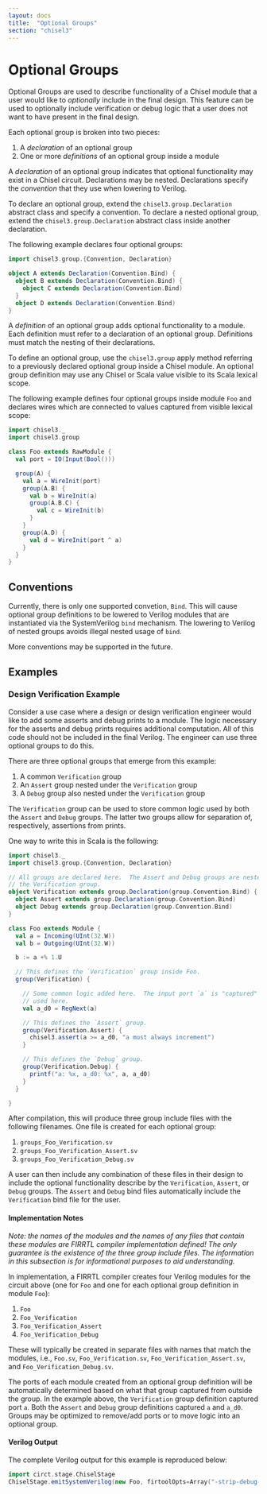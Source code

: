 ```yaml
---
layout: docs
title:  "Optional Groups"
section: "chisel3"
---
```


# Optional Groups

Optional Groups are used to describe functionality of a Chisel module that a
user would like to _optionally_ include in the final design.  This feature can
be used to optionally include verification or debug logic that a user does not
want to have present in the final design.

Each optional group is broken into two pieces:

1. A _declaration_ of an optional group
1. One or more _definitions_ of an optional group inside a module

A _declaration_ of an optional group indicates that optional functionality may
exist in a Chisel circuit.  Declarations may be nested.  Declarations specify
the _convention_ that they use when lowering to Verilog.

To declare an optional group, extend the `chisel3.group.Declaration` abstract
class and specify a convention.  To declare a nested optional group, extend the
`chisel3.group.Declaration` abstract class inside another declaration.

The following example declares four optional groups:

```scala mdoc:silent
import chisel3.group.{Convention, Declaration}

object A extends Declaration(Convention.Bind) {
  object B extends Declaration(Convention.Bind) {
    object C extends Declaration(Convention.Bind)
  }
  object D extends Declaration(Convention.Bind)
}
```

A _definition_ of an optional group adds optional functionality to a module.
Each definition must refer to a declaration of an optional group.  Definitions
must match the nesting of their declarations.

To define an optional group, use the `chisel3.group` apply method referring to a
previously declared optional group inside a Chisel module.  An optional group
definition may use any Chisel or Scala value visible to its Scala lexical scope.

The following example defines four optional groups inside module `Foo` and
declares wires which are connected to values captured from visible lexical
scope:

```scala mdoc:silent
import chisel3._
import chisel3.group

class Foo extends RawModule {
  val port = IO(Input(Bool()))

  group(A) {
    val a = WireInit(port)
    group(A.B) {
      val b = WireInit(a)
      group(A.B.C) {
        val c = WireInit(b)
      }
    }
    group(A.D) {
      val d = WireInit(port ^ a)
    }
  }
}
```

## Conventions

Currently, there is only one supported convetion, `Bind`.  This will cause
optional group definitions to be lowered to Verilog modules that are
instantiated via the SystemVerilog `bind` mechanism.  The lowering to Verilog of
nested groups avoids illegal nested usage of `bind`.

More conventions may be supported in the future.

## Examples

### Design Verification Example

Consider a use case where a design or design verification engineer would like to
add some asserts and debug prints to a module.  The logic necessary for the
asserts and debug prints requires additional computation.  All of this code
should not be included in the final Verilog.  The engineer can use three
optional groups to do this.

There are three optional groups that emerge from this example:

1. A common `Verification` group
1. An `Assert` group nested under the `Verification` group
1. A `Debug` group also nested under the `Verification` group

The `Verification` group can be used to store common logic used by both the
`Assert` and `Debug` groups.  The latter two groups allow for separation of,
respectively, assertions from prints.

One way to write this in Scala is the following:

```scala mdoc:reset:silent
import chisel3._
import chisel3.group.{Convention, Declaration}

// All groups are declared here.  The Assert and Debug groups are nested under
// the Verification group.
object Verification extends group.Declaration(group.Convention.Bind) {
  object Assert extends group.Declaration(group.Convention.Bind)
  object Debug extends group.Declaration(group.Convention.Bind)
}

class Foo extends Module {
  val a = Incoming(UInt(32.W))
  val b = Outgoing(UInt(32.W))

  b := a +% 1.U

  // This defines the `Verification` group inside Foo.
  group(Verification) {

    // Some common logic added here.  The input port `a` is "captured" and
    // used here.
    val a_d0 = RegNext(a)

    // This defines the `Assert` group.
    group(Verification.Assert) {
      chisel3.assert(a >= a_d0, "a must always increment")
    }

    // This defines the `Debug` group.
    group(Verification.Debug) {
      printf("a: %x, a_d0: %x", a, a_d0)
    }
  }

}

```

After compilation, this will produce three group include files with the
following filenames.  One file is created for each optional group:

1. `groups_Foo_Verification.sv`
1. `groups_Foo_Verification_Assert.sv`
1. `groups_Foo_Verification_Debug.sv`

A user can then include any combination of these files in their design to
include the optional functionality describe by the `Verification`, `Assert`, or
`Debug` groups.  The `Assert` and `Debug` bind files automatically include the
`Verification` bind file for the user.

#### Implementation Notes

_Note: the names of the modules and the names of any files that contain these
modules are FIRRTL compiler implementation defined!  The only guarantee is the
existence of the three group include files.  The information in this subsection
is for informational purposes to aid understanding._

In implementation, a FIRRTL compiler creates four Verilog modules for the
circuit above (one for `Foo` and one for each optional group definition in
module `Foo`):

1. `Foo`
1. `Foo_Verification`
1. `Foo_Verification_Assert`
1. `Foo_Verification_Debug`

These will typically be created in separate files with names that match the
modules, i.e., `Foo.sv`, `Foo_Verification.sv`, `Foo_Verification_Assert.sv`,
and `Foo_Verification_Debug.sv`.

The ports of each module created from an optional group definition will be
automatically determined based on what that group captured from outside the
group.  In the example above, the `Verification` group definition captured port
`a`.  Both the `Assert` and `Debug` group definitions captured `a` and `a_d0`.
Groups may be optimized to remove/add ports or to move logic into an optional
group.

#### Verilog Output

The complete Verilog output for this example is reproduced below:

```scala mdoc:verilog
import circt.stage.ChiselStage
ChiselStage.emitSystemVerilog(new Foo, firtoolOpts=Array("-strip-debug-info", "-disable-all-randomization"))
```
